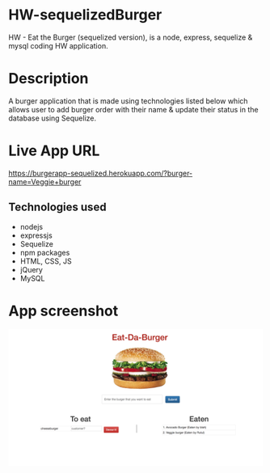 # HW-sequelizedBurger
HW - Eat the Burger (sequelized version), is a node, express, sequelize &amp; mysql coding HW application.

# Description
A burger application that is made using technologies listed below which allows user to add burger order with their name & update their status in the database using Sequelize.

# Live App URL
https://burgerapp-sequelized.herokuapp.com/?burger-name=Veggie+burger

## Technologies used
 - nodejs
 - expressjs
 - Sequelize
 - npm packages
 - HTML, CSS, JS
 - jQuery
 - MySQL

# App screenshot
 ![Screenshot](screenshot.png)